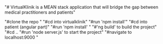 "# VirtualKlinik is a MEAN stack application that will bridge the gap between medical practitioners and patients" 

 "#clone the repo "
 "#cd into virtualklinik"
 "#run 'npm install'"
 "#cd into patient (angular part)"
 "#run 'npm install' "
 "#'ng build' to build the project"
 "#cd ..
 "#run 'node server.js' to start the project"
 "#navigate to localhost:9000 "
